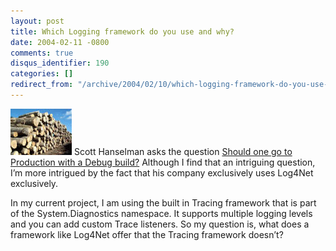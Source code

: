```yaml
---
layout: post
title: Which Logging framework do you use and why?
date: 2004-02-11 -0800
comments: true
disqus_identifier: 190
categories: []
redirect_from: "/archive/2004/02/10/which-logging-framework-do-you-use-and-why.aspx/"
---
```


![Logs](/images/logging.jpg) Scott Hanselman asks the question [Should
one go to Production with a Debug
build?](http://www.hanselman.com/blog/PermaLink.aspx?guid=495312ae-08a1-4712-b654-e392bf34bfd2 "Going to production")
Although I find that an intriguing question, I’m more intrigued by the
fact that his company exclusively uses Log4Net exclusively.

In my current project, I am using the built in Tracing framework that is
part of the System.Diagnostics namespace. It supports multiple logging
levels and you can add custom Trace listeners. So my question is, what
does a framework like Log4Net offer that the Tracing framework doesn’t?

